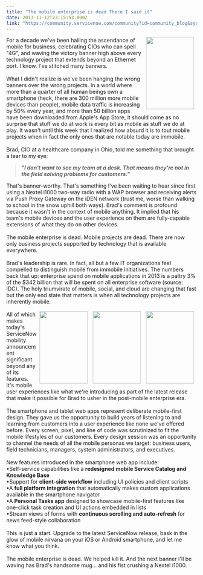 ```yaml
---
title: "The mobile enterprise is dead There I said it"
date: 2013-11-12T23:15:53.000Z
link: "https://community.servicenow.com/community?id=community_blog&sys_id=0f9caee1dbd0dbc01dcaf3231f9619d9"
---
```

<p><img align="right" hspace="7" src="http://community.servicenow.com/files/iOS%20Simulator%20Screen%20shot%20Aug%2020,%202013%201.34.28%20PM.png" height="191" width="127" />For a decade we've been hailing the ascendance of mobile for business, celebrating CIOs who can spell "4G", and waving the victory banner high above every technology project that extends beyond an Ethernet port. I know. I've stitched many banners.<br /><br />What I didn't realize is we've been hanging the wrong banners over the wrong projects. In a world where more than a quarter of all human beings own a smartphone (heck, there are 300 million more mobile devices than people), mobile data traffic is increasing by 50% every year, and more than 50 billion apps have been downloaded from Apple's App Store, it should come as no surprise that stuff we do at work is every bit as mobile as stuff we do at play. It wasn't until this week that I realized how absurd it is to tout mobile projects when in fact the only ones that are notable today are immobile.<br /><!--break--><br />Brad, CIO at a healthcare company in Ohio, told me something that brought a tear to my eye: <blockquote><i><b>"I don't want to see my team at a desk. That means they're not in the field solving problems for customers."</b></i></blockquote>That's banner-worthy. That's something I've been waiting to hear since first using a Nextel i1000 two-way radio with a WAP browser and receiving alerts via Push Proxy Gateway on the iDEN network (trust me, worse than walking to school in the snow uphill both ways). Brad's comment is profound because it wasn't in the context of mobile anything. It implied that his team's mobile devices and the user experience on them are fully-capable extensions of what they do on other devices.<br /><br />The mobile enterprise is dead. Mobile projects are dead. There are now only business projects supported by technology that is available everywhere.<br /><br />Brad's leadership is rare. In fact, all but a few IT organizations feel compelled to distinguish mobile from immobile initiatives. The numbers back that up: enterprise spend on mobile applications in 2013 is a paltry 3% of the $342 billion that will be spent on all enterprise software (source: IDC). The holy triumvirate of mobile, social, and cloud are changing that fast but the only end state that matters is when all technology projects are inherently mobile.<br /><br /><img align="right" hspace="7" src="http://community.servicenow.com/files/iOS%20Simulator%20Screen%20shot%20Aug%2020,%202013%201.34.28%20PM.png" height="191" width="127" /><img align="right" hspace="7" src="http://community.servicenow.com/files/iOS%20Simulator%20Screen%20shot%20Aug%2020,%202013%201.33.10%20PM.png" height="191" width="127" /><img align="right" hspace="7" src="http://community.servicenow.com/files/iOS%20Simulator%20Screen%20shot%20Aug%2020,%202013%202.33.17%20PM.png" height="191" width="127" rel="lightbox" />All of which makes today's ServiceNow mobility announcement significant beyond any of its features. It's mobile user experiences like what we're introducing as part of the latest release that make it possible for Brad to usher in the post-mobile enterprise era.<br /><br />The smartphone and tablet web apps represent deliberate mobile-first design. They gave us the opportunity to build years of listening to and learning from customers into a user experience like none we've offered before. Every screen, pixel, and line of code was scrutinized to fit the mobile lifestyles of our customers. Every design session was an opportunity to channel the needs of all the mobile personas we target: business users, field technicians, managers, system administrators, and executives.<br /><br />New features introduced in the smartphone web app include:<br />•Self-service capabilities like a <b>redesigned mobile Service Catalog and Knowledge Base</b><br />•Support for <b>client-side workflow</b> including UI policies and client scripts<br />•A <b>full platform integration</b> that automatically makes custom applications available in the smartphone navigator<br />•A <b>Personal Tasks app</b> designed to showcase mobile-first features like one-click task creation and UI actions embedded in lists<br />•Stream views of forms with <b>continuous scrolling and auto-refresh</b> for news feed-style collaboration<br /><br />This is just a start. Upgrade to the latest ServiceNow release, bask in the glow of mobile nirvana on your iOS or Android smartphone, and let me know what you think.<br /><br />The mobile enterprise is dead. We helped kill it. And the next banner I'll be waving has Brad's handsome mug… and his fist crushing a Nextel i1000.</p>